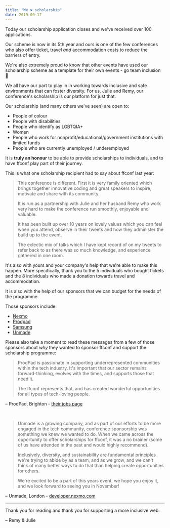 ```yaml
---
title: "We ❤️ scholarship"
date: 2019-09-17
---
```


Today our scholarship application closes and we've received over 100 applications.

Our scheme is now in its 5th year and ours is one of the few conferences who also offer ticket, travel _and_ accommodation costs to reduce the barriers of entry.

We're also extremely proud to know that other events have used our scholarship scheme as a template for their own events - go team inclusion 💪

We all have our part to play in in working towards inclusive and safe environments that can foster diversity. For us, Julie and Remy, our conference's scholarship is our platform for just that.

Our scholarship (and many others we've seen) are open to:

- People of colour
- People with disabilities
- People who identify as LGBTQIA+
- Women
- People who work for nonprofit/educational/government institutions with limited funds
- People who are currently unemployed / underemployed

It is **truly an honour** to be able to provide scholarships to individuals, and to have ffconf play part of their journey.

This is what one scholarship recipient had to say about ffconf last year:

> This conference is different. First it is very family oriented which brings together innovative coding and great speakers to inspire, motivate and share with its community.
>
> It is run as a partnership with Julie and her husband Remy who work very hard to make the conference run smoothly, enjoyable and valuable.
>
> It has been built up over 10 years on lovely values which you can feel when you attend, observe in their tweets and how they administer the build up to the event.
>
> The eclectic mix of talks which I have kept record of on my tweets to refer back to as there was so much knowledge, and experience gathered in one room.

It's also with yours and your company's help that we're able to make this happen. More specifically, thank you to the 5 individuals who bought tickets and the 8 individuals who made a donation towards travel and accommodation.

It is also with the help of our sponsors that we can budget for the needs of the programme.

Those sponsors include:

- [Nexmo](https://developer.nexmo.com/)
- [Prodpad](https://www.prodpad.com/about-us/jobs/)
- [Samsung](https://samsunginter.net/)
- [Unmade](https://www.unmade.com/)

Please also take a moment to read these messages from a few of those sponsors about _why_ they wanted to sponsor ffconf and support the scholarship programme:

> ProdPad is passionate in supporting underrepresented communities within the tech industry. It's important that our sector remains forward-thinking, evolves with the times, and supports those that need it.
>
> The ffconf represents that, and has created wonderful opportunities for all types of tech-loving people.

– ProdPad, Brighton - [their jobs page](https://www.prodpad.com/about-us/jobs/)

<br>

> Unmade is a growing company, and as part of our efforts to be more engaged in the tech community, conference sponsorship was something we knew we wanted to do. When we came across the opportunity to offer scholarships for ffconf, it was a no brainer (some of us have attended in the past and would highly recommend).
>
> Inclusively, diversity, and sustainability are fundamental principles we're trying to abide by as a team, and as we grow, and we can't think of many better ways to do that than helping create opportunities for others.
>
> We're excited to be a part of this years event, we hope you enjoy it, and we look forward to seeing you in November!

– Unmade, London - [developer.nexmo.com](https://developer.nexmo.com/)

---

Thank you for reading and thank you for supporting a more inclusive web.

– Remy & Julie

